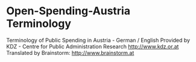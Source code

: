 # Open-Spending-Austria Terminology
Terminology of Public Spending in Austria - German / English
Provided by KDZ - Centre for Public Administration Research http://www.kdz.or.at
Translated by Brainstorm: http://www.brainstorm.at
